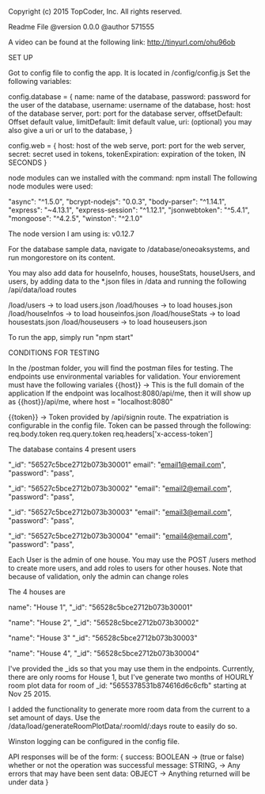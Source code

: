 
Copyright (c) 2015 TopCoder, Inc. All rights reserved.


Readme File
@version 0.0.0
@author 571555

A video can be found at the following link:
http://tinyurl.com/ohu96ob

SET UP

Got to config file to config the app. It is located in /config/config.js
Set the following variables: 

config.database = {
  name:           name of the database,
  password:       password for the user of the database,
  username:       username of the database,
  host:           host of the database server,
  port:           port for the database server,
  offsetDefault:  Offset default value,
  limitDefault:   limit default value,
  uri:            (optional) you may also give a uri or url to the database,
}

config.web = {
  host:            host of the web serve,
  port:            port for the web server,
  secret:          secret used in tokens,
  tokenExpiration: expiration of the token, IN SECONDS
}

node modules can we installed with the command: npm install
The following node modules were used: 

"async": "^1.5.0",
"bcrypt-nodejs": "0.0.3",
"body-parser": "^1.14.1",
"express": "~4.13.1",
"express-session": "^1.12.1",
"jsonwebtoken": "^5.4.1",
"mongoose": "^4.2.5",
"winston": "^2.1.0"

The node version I am using is:
v0.12.7


For the database sample data, navigate to /database/oneoaksystems, and run mongorestore on its content.

You may also add data for houseInfo, houses, houseStats, houseUsers, and users, by adding
data to the *.json files in /data and running the following /api/data/load routes

/load/users      -> to load users.json
/load/houses     -> to load houses.json
/load/houseInfos -> to load houseinfos.json
/load/houseStats -> to load housestats.json
/load/houseusers -> to load houseusers.json

To run the app, simply run "npm start"

CONDITIONS FOR TESTING

In the /postman folder, you will find the postman files for testing. The endpoints use
environmental variables for validation. Your enviorement must have the following variales
{{host}}  -> This is the full domain of the application
             If the endpoint was localhost:8080/api/me, then it will show up as {{host}}/api/me,
             where host = "localhost:8080"

{{token}} -> Token provided by /api/signin route. The expatriation is configurable in the 
             config file. Token can be passed through the following:
                req.body.token
                req.query.token
                req.headers['x-access-token']

The database contains 4 present users

"_id":     "56527c5bce2712b073b30001"
email":    "email1@email.com",
"password": "pass",
 
"_id":     "56527c5bce2712b073b30002"
"email":    "email2@email.com",
"password": "pass",
 
"_id":     "56527c5bce2712b073b30003"
"email":    "email3@email.com",
"password": "pass",
 
"_id":     "56527c5bce2712b073b30004"
"email":    "email4@email.com",
"password": "pass",

Each User is the admin of one house. You may use the POST /users method to create more users, 
and add roles to users for other houses. Note that because of validation, only the admin
can change roles

The 4 houses are

name":  "House 1",
"_id":   "56528c5bce2712b073b30001"

"name":  "House 2",
"_id":   "56528c5bce2712b073b30002"

"name":  "House 3"
"_id":   "56528c5bce2712b073b30003"

"name":  "House 4",
"_id":   "56528c5bce2712b073b30004"

I've provided the _ids so that you may use them in the endpoints. Currently, there
are only rooms for House 1, but I've generate two months of HOURLY room plot data for
room of _id: "5655378531b874616d6c6cfb" starting at Nov 25 2015.

I added the functionality to generate more room data from the current to a set amount of days.
Use the /data/load/generateRoomPlotData/:roomId/:days route to easily do so. 

Winston logging can be configured in the config file. 

API responses will be of the form: 
  {
    success: BOOLEAN -> (true or false) whether or not the operation was successful
    message: STRING, -> Any errors that may have been sent
    data: OBJECT     -> Anything returned will be under data
  }



